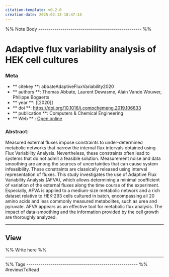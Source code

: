 ```yaml
---
citation-template: v0.2.0
creation-date: 2025:02:13-18:47:14
---
```


%% Note Body --------------------------------------------------- %%
# Adaptive flux variability analysis of HEK cell cultures

### Meta
- ** citekey **: abbateAdaptiveFluxVariability2020
- ** authors **: Thomas Abbate, Laurent Dewasme, Alain Vande Wouwer, Philippe Bogaerts
- ** year **: [[2020]]
- ** doi **: https://doi.org/10.1016/j.compchemeng.2019.106633
- ** publication **: Computers & Chemical Engineering
- ** Web ** : [Open online](https://www.sciencedirect.com/science/article/pii/S0098135419308683)


### Abstract:
Measured external fluxes impose constraints to under-determined metabolic networks that narrow the internal flux intervals obtained using Flux Variability Analysis. Nevertheless, these constraints often lead to systems that do not admit a feasible solution. Measurement noise and data smoothing are among the sources of uncertainties that can cause system infeasibility. These constraints are classically released using interval representation of fluxes. This study investigates the use of Adaptive Flux Variability Analysis (AFVA), which allows determining a minimal coefficient of variation of the external fluxes along the time course of the experiment. Especially, AFVA is applied to a medium-size metabolic network and a rich dataset relative to HEK-293 cells cultured in batch, encompassing all 20 amino acids and less commonly measured metabolites, such as urea and pyruvate. AFVA appears as an effective tool for metabolic flux analysis. The impact of data-smoothing and the information provided by the cell growth are thoroughly analyzed.

___

## View

%% Write here %%





___
%% Tags  ------------------------------------------------------- %%
#review/ToRead